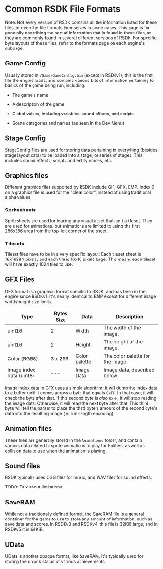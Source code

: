 # Common RSDK File Formats

Note: Not every version of RSDK contains all the information listed for these files, or even the file formats themselves in some cases. This page is for generally describing the sort of information that is found in these files, as they are commonly found in several different versions of RSDK. For specific byte layouts of these files, refer to the formats page on each engine's subpage.

## Game Config

Usually stored in `/Game/GameConfig.bin` (except in RSDKv1), this is the first file the engine loads, and contains various bits of information pertaining to basics of the game being run, including:

* The game's name

* A description of the game

* Global values, including variables, sound effects, and scripts

* Scene categories and names (as seen in the Dev Menu)

## Stage Config

StageConfig files are used for storing data pertaining to everything (besides stage layout data) to be loaded into a stage, or series of stages. This includes sound effects, scripts and entity names, etc. 

## Graphics files

Different graphics files supported by RSDK include GIF, GFX, BMP. Index 0 on a graphics file is used for the "clear color", instead of using traditional alpha values.

### Spritesheets

Spritesheets are used for loading any visual asset that isn't a tileset. They are used for animations, but animations are limited to using the first 256x256 area from the top-left corner of the sheet.

### Tilesets

Tileset files have to be in a very specific layout: Each tileset sheet is 16x16384 pixels, and each tile is 16x16 pixels large. This means each tileset will have exactly 1024 tiles to use.

## GFX Files

GFX format is a graphics format specific to RSDK, and has been in the engine since RSDKv1. It's nearly identical to BMP except for different image width/height size limits.

| Type                     | Bytes Size | Data          | Description                      |
| ------------------------ | ---------- | ------------- | -------------------------------- |
| uint16                   | 2          | Width         | The width of the image.          |
| uint16                   | 2          | Height        | The height of the image.         |
| Color (RGB8)             | 3 x 256    | Color palette | The color palette for the image. |
| Image index data (uint8) | ---        | Image Data    | Image data, described below.     |

Image index data in GFX uses a simple algorithm: It will dump the index data to a buffer until it comes across a byte that equals `0xFF`. In that case, it will check the byte after that. If this second byte is *also* `0xFF`, it will stop reading the image data. Otherwise, it will read the next byte after that. This third byte will tell the parser to place the third byte's amount of the second byte's data into the resulting image (ie. run-length encoding). 

## Animation files

These files are generally stored in the `Animations` folder, and contain various data related to sprite animations to play for Entities, as well as collision data to use when the animation is playing. 

## Sound files

RSDK typically uses OGG files for music, and WAV files for sound effects. 

TODO: Talk about limitations

## SaveRAM

While not a traditionally defined format, the SaveRAM file is a general container for the game to use to store any amount of information, such as save data and scores. In RSDKv3 and RSDKv4, this file is 32KiB large, and in RSDKv5 it is 64KiB.

## UData

UData is another opaque format, like SaveRAM. It's typically used for storing the unlock status of various achievements.

